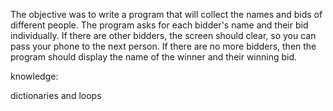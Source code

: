 The objective was to write a program that will collect the names and bids of different people. The program asks for each bidder's name and their bid individually. If there are other bidders, the screen should clear, so you can pass your phone to the next person. If there are no more bidders, then the program should display the name of the winner and their winning bid.

knowledge:

dictionaries and loops
